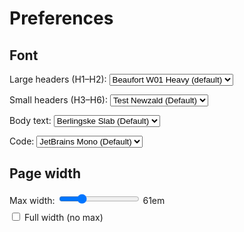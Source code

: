 # Preferences

## Font

<div class="font-prefs">
<p>
<label for="font-large">Large headers (H1–H2):</label>
<select id="font-large">
<option value='"Beaufort W01 Heavy", var(--md-text-font), serif'>Beaufort W01 Heavy (default)</option>
<option value='"Test Newzald", var(--md-text-font), serif'>Test Newzald</option>
<option value='"Source Serif 4"'>Source Serif 4</option>
<option value='"Inter", var(--md-text-font), sans-serif'>Inter</option>
<option value='"system-ui", var(--md-text-font), serif'>System UI</option>
</select>
</p>

<p>
<label for="font-small">Small headers (H3–H6):</label>
<select id="font-small">
<option value='"Test Newzald", var(--md-text-font), serif'>Test Newzald (Default)</option>
<option value='"Beaufort W01 Heavy", var(--md-text-font), serif'>Beaufort W01 Heavy</option>
<option value='"Source Serif 4"'>Source Serif 4</option>
<option value='"Inter", var(--md-text-font), sans-serif'>Inter</option>
<option value='"system-ui", var(--md-text-font), serif'>System UI</option>
</select>
</p>

<p>
<label for="font-text">Body text:</label>
<select id="font-text">
<option value='"BerlingskeSlab-DBd", Georgia, "Times New Roman", serif'>Berlingske Slab (Default)</option>
<option value='"Source Serif 4"'>Source Serif 4</option>
<option value='"Inter", -apple-system, BlinkMacSystemFont, "Segoe UI", Roboto, Ubuntu, "Helvetica Neue", Arial, "Noto Sans", sans-serif'>Inter</option>
<option value='-apple-system, BlinkMacSystemFont, "Segoe UI", Roboto, Ubuntu, "Helvetica Neue", Arial, "Noto Sans", sans-serif'>System UI</option>
</select>
</p>

<p>
<label for="font-code">Code:</label>
<select id="font-code">
<option value='"JetBrains Mono", ui-monospace, SFMono-Regular, Menlo, Consolas, monospace'>JetBrains Mono (Default)</option>
<option value='"Fira Code", ui-monospace, SFMono-Regular, Menlo, Consolas, monospace'>Fira Code</option>
<option value='ui-monospace, SFMono-Regular, Menlo, Consolas, monospace'>System Monospace</option>
</select>
</p>
</div>

## Page width

<div class="width-prefs">
  <label for="width-range">Max width:</label>
  <input id="width-range" type="range" min="40" max="120" step="1" value="61">
  <output id="width-value">61em</output>

  <label style="display:block; margin-top:.5rem;">
    <input id="width-full" type="checkbox"> Full width (no max)
  </label>
</div>
